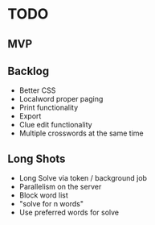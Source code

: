 # TODO
## MVP


## Backlog
- Better CSS
- Localword proper paging
- Print functionality
- Export
- Clue edit functionality
- Multiple crosswords at the same time

## Long Shots
- Long Solve via token / background job
- Parallelism on the server
- Block word list
- "solve for n words"
- Use preferred words for solve
